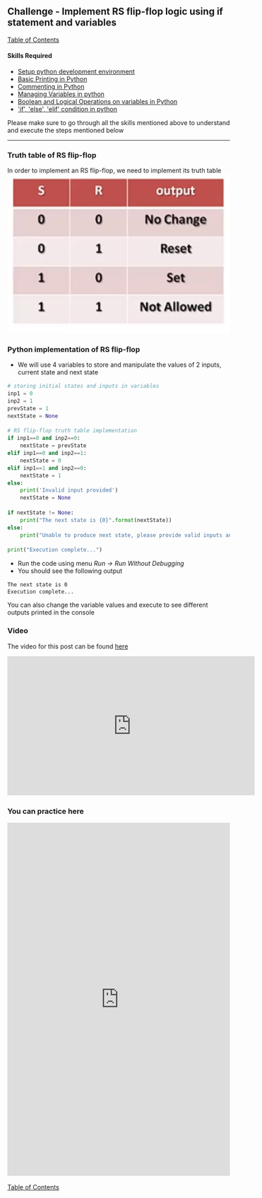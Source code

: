## Challenge - Implement RS flip-flop logic using if statement and variables
[Table of Contents](https://nagasudhir.blogspot.com/2020/04/taming-python-table-of-contents.html)

#### Skills Required
* [Setup python development environment](https://nagasudhir.blogspot.com/2020/04/setup-python-development-environment_14.html)
* [Basic Printing in Python](https://nagasudhir.blogspot.com/2020/04/basic-printing-in-python.html)
* [Commenting in Python](https://nagasudhir.blogspot.com/2020/04/comments-in-python.html)
* [Managing Variables in python](https://nagasudhir.blogspot.com/2020/04/managing-variables-in-python.html)
* [Boolean and Logical Operations on variables in Python](https://nagasudhir.blogspot.com/2020/04/operations-on-variables-in-python.html)
* ['if', 'else', 'elif' condition in python](https://nagasudhir.blogspot.com/2020/04/if-condition-in-python_14.html)

Please make sure to go through all the skills mentioned above to understand and execute the steps mentioned below

<hr/>

### Truth table of RS flip-flop
In order to implement an RS flip-flop, we need to implement its truth table
![rs_flipflop_truth_table](https://github.com/nagasudhirpulla/taming_python/raw/master/blog/goals/assets/img/rs_flipflop_truth_table.jpg)
### Python implementation of RS flip-flop
* We will use 4 variables to store and manipulate the values of 2 inputs, current state and next state
```python
# storing initial states and inputs in variables
inp1 = 0
inp2 = 1
prevState = 1
nextState = None

# RS flip-flop truth table implementation
if inp1==0 and inp2==0:
	nextState = prevState
elif inp1==0 and inp2==1:
	nextState = 0
elif inp1==1 and inp2==0:
	nextState = 1
else:
	print('Invalid input provided')
	nextState = None

if nextState != None:
	print("The next state is {0}".format(nextState))
else:
	print("Unable to produce next state, please provide valid inputs and states...")

print("Execution complete...")
```
* Run the code using menu _Run -> Run Without Debugging_
* You should see the following output
```
The next state is 0
Execution complete...
```
You can also change the variable values and execute to see different outputs printed in the console

### Video
The video for this post can be found [here](https://youtu.be/juPQTh5UWiY)

<iframe width="560" height="315" src="https://www.youtube.com/embed/juPQTh5UWiY" frameborder="0" allow="accelerometer; autoplay; encrypted-media; gyroscope; picture-in-picture" allowfullscreen></iframe>

### You can practice here
<iframe height="800px" width="100%" src="https://repl.it/repls/BowedUnusualWheel?lite=true" scrolling="no" frameborder="no" allowtransparency="true" allowfullscreen="true" sandbox="allow-forms allow-pointer-lock allow-popups allow-same-origin allow-scripts allow-modals"></iframe>

[Table of Contents](https://nagasudhir.blogspot.com/2020/04/taming-python-table-of-contents.html)
<!--stackedit_data:
eyJwcm9wZXJ0aWVzIjoidGl0bGU6IEltcGxlbWVudCBSUyBmbG
lwLWZsb3AgbG9naWMgdXNpbmcgaWYgc3RhdGVtZW50IGFuZCB2
YXJpYWJsZXNcbmF1dGhvcjogTmFnYXN1ZGhpciBQdWxsYVxuZG
F0ZTogJzIwMjAtMDctMTUnXG50YWdzOiAncHl0aG9uLCBsZWFy
bmluZywgdGFtaW5nX3B5dGhvbl9nb2FsJ1xuY2F0ZWdvcmllcz
ogdGFtaW5nX3B5dGhvbl9nb2FsXG4iLCJoaXN0b3J5IjpbLTcz
MzUxNTAxMCwtOTE0ODM4MjAsLTMyMDc1MjQwLC01NTkwOTE2Nj
YsLTE3OTYwNDU2NTgsLTUzNjg3MjkzN119
-->